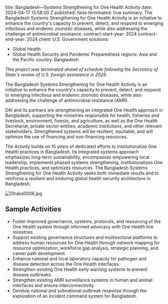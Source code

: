 
title: Bangladesh—Systems Strengthening for One Health Activity
date: 2024-04-17 13:58:00 Z
published: false
terminated: true
summary: The Bangladesh Systems Strengthening for One Health Activity is an initiative
  to enhance the country's capacity to prevent, detect, and respond to emerging infectious
  and endemic zoonotic diseases, while also addressing the challenge of antimicrobial
  resistance.
contract-start-year: 2024
contract-end-year: 2024
client: U.S. Government
solutions:
- Global Health
- Global Health Security and Pandemic Preparedness
regions: Asia and the Pacific
country: Bangladesh


<aside><em>This project was terminated ahead of schedule following the Secretary of State's review of U.S. foreign assistance in 2025.</em></aside>

The Bangladesh Systems Strengthening for One Health Activity is an initiative to enhance the country's capacity to prevent, detect, and respond to emerging infectious and endemic zoonotic diseases, while also addressing the challenge of antimicrobial resistance (AMR).

DAI and its partners are strengthening an integrated One Health approach in Bangladesh, supporting the ministries responsible for health, fisheries and livestock, environment, forests, and agriculture, as well as the One Health Secretariat, private sector entities, academic institutions, and other relevant stakeholders. Strengthened systems will be resilient, equitable, and will optimize the use of financing and non-financing resources.

The Activity builds on 15 years of dedicated efforts to institutionalize One Health practices in Bangladesh. Its integrated systems approach emphasizes long-term sustainability, encompasses empowering local leadership, implements phased systems strengthening, institutionalizes One Health practices, and optimizes resources. The Bangladesh Systems Strengthening for One Health Activity seeks both immediate results and to reinforce a resilient and enduring global health security architecture in Bangladesh.

![Dhaka0008.jpg](/uploads/Dhaka0008.jpg)

## Sample Activities

* Foster improved governance, systems, protocols, and resourcing of the One Health system through informed advocacy with One Health line ministries.
* Support existing governance structures and multisectoral platforms to address human resources for One Health through network mapping for resource optimization, workforce gap analysis, strategic planning, and career path development.
* Enhance national and local laboratory capacity for pathogen and disease detection across the One Health interfaces.
* Strengthen existing One Health early warning systems to prevent disease outbreaks.
* Strengthen existing AMR surveillance systems in human and animal interfaces and ensure interconnectivity.
* Develop national and subnational outbreak response through the exploration of an incident command system for Bangladesh.
